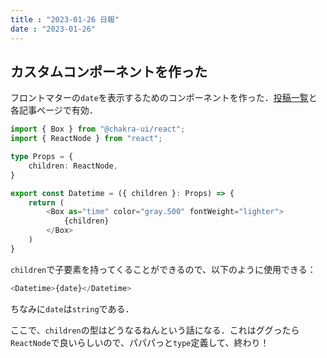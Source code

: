 ```yaml
---
title : "2023-01-26 日報"
date : "2023-01-26"
---
```


## カスタムコンポーネントを作った

フロントマターの`date`を表示するためのコンポーネントを作った．[投稿一覧](/posts)と各記事ページで有効．

```ts
import { Box } from "@chakra-ui/react";
import { ReactNode } from "react";

type Props = {
    children: ReactNode,
}

export const Datetime = ({ children }: Props) => {
    return (
        <Box as="time" color="gray.500" fontWeight="lighter">
            {children}
        </Box>
    )
}
```

`children`で子要素を持ってくることができるので、以下のように使用できる：

```ts
<Datetime>{date}</Datetime>
```

ちなみに`date`は`string`である．

ここで、`children`の型はどうなるねんという話になる．これはググったら`ReactNode`で良いらしいので、パパパっと`type`定義して、終わり！

